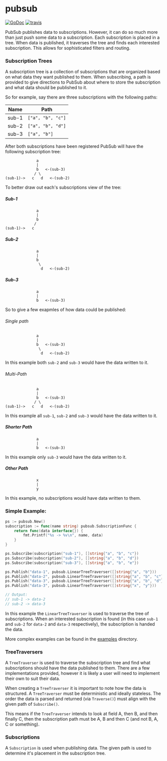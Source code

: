 # pubsub
[![GoDoc][go-doc-badge]][go-doc] [![travis][travis-badge]][travis]

PubSub publishes data to subscriptions. However, it can do so much more than
just push some data to a subscription.  Each subscription is placed in a tree.
When data is published, it traverses the tree and finds each interested
subscription. This allows for sophisticated filters and routing.

### Subscription Trees
A subscription tree is a collection of subscriptions that are organized based
on what data they want published to     them. When subscribing, a path is
provided to give directions to PubSub about where to store the subscription
and what data should be published to it.

So for example, say there are three subscriptions with the following paths:

| Name  | Path              |
|-------|-------------------|
| sub-1 | `["a", "b", "c"]` |
| sub-2 | `["a", "b", "d"]` |
| sub-3 | `["a", "b"]`      |

After both subscriptions have been registered PubSub will have the following
subscription tree:
```
              a
              |
              b   <-(sub-3)
             / \
(sub-1)->   c   d   <-(sub-2)
```

To better draw out each's subscriptions view of the tree:
##### Sub-1
```
              a
              |
              b
             /
(sub-1)->   c
```
##### Sub-2
```
              a
              |
              b
               \
                d   <-(sub-2)
```
##### Sub-3
```
              a
              |
              b   <-(sub-3)
```
So to give a few exapmles of how data could be published:

###### Single path
```
              a
              |
              b   <-(sub-3)
               \
                d   <-(sub-2)
```
In this example both `sub-2` and `sub-3` would have the data written to it.

###### Multi-Path
```
              a
              |
              b   <-(sub-3)
             / \
(sub-1)->   c   d   <-(sub-2)
```
In this example all `sub-1`, `sub-2` and `sub-3` would have the data written
to it.

##### Shorter Path
```
              a
              |
              b   <-(sub-3)
```
In this example only `sub-3` would have the data written to it.

##### Other Path
```
              x
              |
              y
```
In this example, no subscriptions would have data written to them.

### Simple Example:
```go
ps := pubsub.New()
subscription := func(name string) pubsub.SubscriptionFunc {
	return func(data interface{}) {
		fmt.Printf("%s -> %v\n", name, data)
	}
}

ps.Subscribe(subscription("sub-1"), []string{"a", "b", "c"})
ps.Subscribe(subscription("sub-2"), []string{"a", "b", "d"})
ps.Subscribe(subscription("sub-3"), []string{"a", "b", "e"})

ps.Publish("data-1", pubsub.LinearTreeTraverser([]string{"a", "b"}))
ps.Publish("data-2", pubsub.LinearTreeTraverser([]string{"a", "b", "c"}))
ps.Publish("data-3", pubsub.LinearTreeTraverser([]string{"a", "b", "d"}))
ps.Publish("data-3", pubsub.LinearTreeTraverser([]string{"x", "y"}))

// Output:
// sub-1 -> data-2
// sub-2 -> data-3
```

In this example the `LinearTreeTraverser` is used to traverse the tree of
subscriptions. When an interested subscription is found (in this case `sub-1`
and `sub-2` for `data-2` and `data-3` respectively), the subscription is
handed the data.

More complex examples can be found in the
[examples](https://code.cloudfoundry.org/go-pubsub/tree/master/examples)
directory.

### TreeTraversers
A `TreeTraverser` is used to traverse the subscription tree and find what
subscriptions should have the data published to them. There are a few
implementations provided, however it is likely a user will need to implement
their own to suit their data.

When creating a `TreeTraverser` it is important to note how the data is
structured. A `TreeTraverser` must be deterministic and ideally stateless. The
order the data is parsed and returned (via `Traverse()`) must align with the
given path of `Subscribe()`.

This means if the `TreeTraverser` intends to look at field A, then B, and then
finally C, then the subscription path must be A, B and then C (and not B, A, C
or something).

### Subscriptions
A `Subscription` is used when publishing data. The given path is used to
determine it's placement in the subscription tree.

[go-doc-badge]:             https://godoc.org/code.cloudfoundry.org/go-pubsub?status.svg
[go-doc]:                   https://godoc.org/code.cloudfoundry.org/go-pubsub
[travis-badge]:             https://travis-ci.org/cloudfoundry-incubator/pubsub.svg?branch=master
[travis]:                   https://travis-ci.org/cloudfoundry-incubator/pubsub?branch=master
